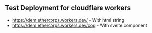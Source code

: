 ## Test Deployment for cloudflare workers
- https://dem.ethercorps.workers.dev/ - With html string
- https://dem.ethercorps.workers.dev/cog - With svelte component